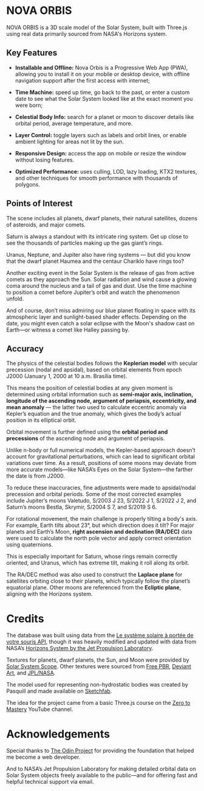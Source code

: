 # NOVA ORBIS

NOVA ORBIS is a 3D scale model of the Solar System, built with Three.js using real data primarily sourced from NASA's Horizons system.

## Key Features

- **Installable and Offline:** Nova Orbis is a Progressive Web App (PWA), allowing you to install it on your mobile or desktop device, with offline navigation support after the first access with internet;

- **Time Machine:** speed up time, go back to the past, or enter a custom date to see what the Solar System looked like at the exact moment you were born;

- **Celestial Body Info:** search for a planet or moon to discover details like orbital period, average temperature, and more.

- **Layer Control:** toggle layers such as labels and orbit lines, or enable ambient lighting for areas not lit by the sun.

- **Responsive Design:** access the app on mobile or resize the window without losing features.

- **Optimized Performance:** uses culling, LOD, lazy loading, KTX2 textures, and other techniques for smooth performance with thousands of polygons.

## Points of Interest

The scene includes all planets, dwarf planets, their natural satellites, dozens of asteroids, and major comets.

Saturn is always a standout with its intricate ring system. Get up close to see the thousands of particles making up the gas giant’s rings.


Uranus, Neptune, and Jupiter also have ring systems — but did you know that the dwarf planet Haumea and the centaur Chariklo have rings too?

Another exciting event in the Solar System is the release of gas from active comets as they approach the Sun. Solar radiation and wind cause a glowing coma around the nucleus and a tail of gas and dust. Use the time machine to position a comet before Jupiter’s orbit and watch the phenomenon unfold.

And of course, don’t miss admiring our blue planet floating in space with its atmospheric layer and sunlight-based shader effects. Depending on the date, you might even catch a solar eclipse with the Moon's shadow cast on Earth—or witness a comet like Halley passing by.

## Accuracy

The physics of the celestial bodies follows the **Keplerian model** with secular precession (nodal and apsidal), based on orbital elements from epoch J2000 (January 1, 2000 at 10 a.m. Brasília time).

This means the position of celestial bodies at any given moment is determined using orbital information such as **semi-major axis, inclination, longitude of the ascending node, argument of periapsis, eccentricity, and mean anomaly** — the latter two used to calculate eccentric anomaly via Kepler’s equation and the true anomaly, which gives the body’s actual position in its elliptical orbit.

Orbital movement is further defined using the **orbital period and precessions** of the ascending node and argument of periapsis.

Unlike n-body or full numerical models, the Kepler-based approach doesn’t account for gravitational perturbations, which can lead to significant orbital variations over time. As a result, positions of some moons may deviate from more accurate models—like NASA’s Eyes on the Solar System—the farther the date is from J2000.

To reduce these inaccuracies, fine adjustments were made to apsidal/nodal precession and orbital periods. Some of the most corrected examples include Jupiter’s moons Valetudo, S/2003 J 23, S/2022 J 1, S/2022 J 2, and Saturn’s moons Bestla, Skrymir, S/2004 S 7, and S/2019 S 6.

For rotational movement, the main challenge is properly tilting a body's axis. For example, Earth tilts about 23°, but which direction does it tilt? For major planets and Earth’s Moon, **right ascension and declination (RA/DEC)** data were used to calculate the north pole vector and apply correct orientation using quaternions.

This is especially important for Saturn, whose rings remain correctly oriented, and Uranus, which has extreme tilt, making it roll along its orbit.

The RA/DEC method was also used to construct the **Laplace plane** for satellites orbiting close to their planets, which typically follow the planet’s equatorial plane. Other moons are referenced from the **Ecliptic plane**, aligning with the Horizons system.

# Credits

The database was built using data from the [Le système solaire à portée de votre souris API](https://api.le-systeme-solaire.net/), though it was heavily modified and updated with data from NASA’s [Horizons System by the Jet Propulsion Laboratory](https://ssd.jpl.nasa.gov/).

Textures for planets, dwarf planets, the Sun, and Moon were provided by [Solar System Scope](https://www.solarsystemscope.com/textures/). Other textures were sourced from [Free PBR](https://freepbr.com/), [Deviant Art](http://deviantart.com/), and [JPL/NASA](https://www.jpl.nasa.gov/).

The model used for representing non-hydrostatic bodies was created by Pasquill and made available on [Sketchfab](https://sketchfab.com/3d-models/asteroid-low-poly-9a43ef48a70647188576ccb5987b7e64).

The idea for the project came from a basic Three.js course on the [Zero to Mastery](https://www.youtube.com/watch?v=KM64t3pA4fs) YouTube channel.

# Acknowledgements

Special thanks to [The Odin Project](https://www.theodinproject.com/) for providing the foundation that helped me become a web developer.

And to NASA’s Jet Propulsion Laboratory for making detailed orbital data on Solar System objects freely available to the public—and for offering fast and helpful technical support via email.
